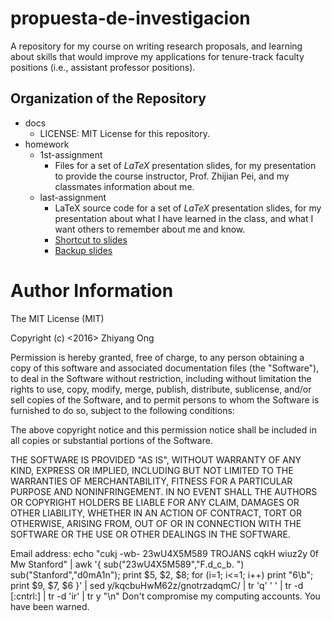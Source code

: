 # propuesta-de-investigacion

A repository for my course on writing research proposals, and learning about skills that would improve my applications for tenure-track faculty positions (i.e., assistant professor positions).




## Organization of the Repository

+ docs
	- LICENSE: MIT License for this repository.
+ homework
	- 1st-assignment
		* Files for a set of *LaTeX* presentation slides, for my presentation to
			provide the course instructor, Prof. Zhijian Pei, and my classmates
			information about me.
	- last-assignment
		* LaTeX source code for a set of *LaTeX* presentation slides, for
			my presentation about what I have learned in the class, and what
			I want others to remember about me and know.
		* [Shortcut to slides](https://github.com/eda-ricercatore/propuesta-de-investigacion/blob/master/homework/last-assignment/homework-assignment-13-zhiyang-ong.pdf)
		* [Backup slides](https://drive.google.com/file/d/1D9op2K9DUeetltOa8kvk6CpbIZ-CPZop/view?usp=sharing)









#	Author Information

The MIT License (MIT)

Copyright (c) <2016> Zhiyang Ong

Permission is hereby granted, free of charge, to any person obtaining a copy of this software and associated documentation files (the "Software"), to deal in the Software without restriction, including without limitation the rights to use, copy, modify, merge, publish, distribute, sublicense, and/or sell copies of the Software, and to permit persons to whom the Software is furnished to do so, subject to the following conditions:

The above copyright notice and this permission notice shall be included in all copies or substantial portions of the Software.

THE SOFTWARE IS PROVIDED "AS IS", WITHOUT WARRANTY OF ANY KIND, EXPRESS OR IMPLIED, INCLUDING BUT NOT LIMITED TO THE WARRANTIES OF MERCHANTABILITY, FITNESS FOR A PARTICULAR PURPOSE AND NONINFRINGEMENT. IN NO EVENT SHALL THE AUTHORS OR COPYRIGHT HOLDERS BE LIABLE FOR ANY CLAIM, DAMAGES OR OTHER LIABILITY, WHETHER IN AN ACTION OF CONTRACT, TORT OR OTHERWISE, ARISING FROM, OUT OF OR IN CONNECTION WITH THE SOFTWARE OR THE USE OR OTHER DEALINGS IN THE SOFTWARE.

Email address: echo "cukj -wb- 23wU4X5M589 TROJANS cqkH wiuz2y 0f Mw Stanford" | awk '{ sub("23wU4X5M589","F.d_c_b. ") sub("Stanford","d0mA1n"); print $5, $2, $8; for (i=1; i<=1; i++) print "6\b"; print $9, $7, $6 }' | sed y/kqcbuHwM62z/gnotrzadqmC/ | tr 'q' ' ' | tr -d [:cntrl:] | tr -d 'ir' | tr y "\n"		Don't compromise my computing accounts. You have been warned.
